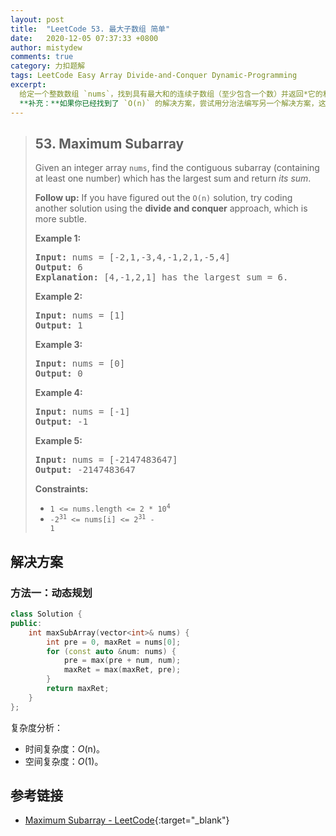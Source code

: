```yaml
---
layout: post
title:  "LeetCode 53. 最大子数组 简单"
date:   2020-12-05 07:37:33 +0800
author: mistydew
comments: true
category: 力扣题解
tags: LeetCode Easy Array Divide-and-Conquer Dynamic-Programming
excerpt:
  给定一个整数数组 `nums`，找到具有最大和的连续子数组（至少包含一个数）并返回*它的和*。<br>
  **补充：**如果你已经找到了 `O(n)` 的解决方案，尝试用分治法编写另一个解决方案，这更微妙。
---
```

> ## 53. Maximum Subarray
> 
> Given an integer array `nums`, find the contiguous subarray (containing at
> least one number) which has the largest sum and return *its sum*.
> 
> **Follow up:** If you have figured out the `O(n)` solution, try coding another
> solution using the **divide and conquer** approach, which is more subtle.
> 
> **Example 1:**
> 
> <pre>
> <strong>Input:</strong> nums = [-2,1,-3,4,-1,2,1,-5,4]
> <strong>Output:</strong> 6
> <strong>Explanation:</strong> [4,-1,2,1] has the largest sum = 6.
> </pre>
> 
> **Example 2:**
> 
> <pre>
> <strong>Input:</strong> nums = [1]
> <strong>Output:</strong> 1
> </pre>
> 
> **Example 3:**
> 
> <pre>
> <strong>Input:</strong> nums = [0]
> <strong>Output:</strong> 0
> </pre>
> 
> **Example 4:**
> 
> <pre>
> <strong>Input:</strong> nums = [-1]
> <strong>Output:</strong> -1
> </pre>
> 
> **Example 5:**
> 
> <pre>
> <strong>Input:</strong> nums = [-2147483647]
> <strong>Output:</strong> -2147483647
> </pre>
>  
> **Constraints:**
> 
> * <code>1 <= nums.length <= 2 * 10<sup>4</sup></code>
> * <code>-2<sup>31</sup> <= nums[i] <= 2<sup>31</sup> - 1</code>

## 解决方案

### 方法一：动态规划

```cpp
class Solution {
public:
    int maxSubArray(vector<int>& nums) {
        int pre = 0, maxRet = nums[0];
        for (const auto &num: nums) {
            pre = max(pre + num, num);
            maxRet = max(maxRet, pre);
        }
        return maxRet;
    }
};
```

复杂度分析：
* 时间复杂度：*O*(n)。
* 空间复杂度：*O*(1)。

## 参考链接

* [Maximum Subarray - LeetCode](https://leetcode.com/problems/maximum-subarray/){:target="_blank"}

